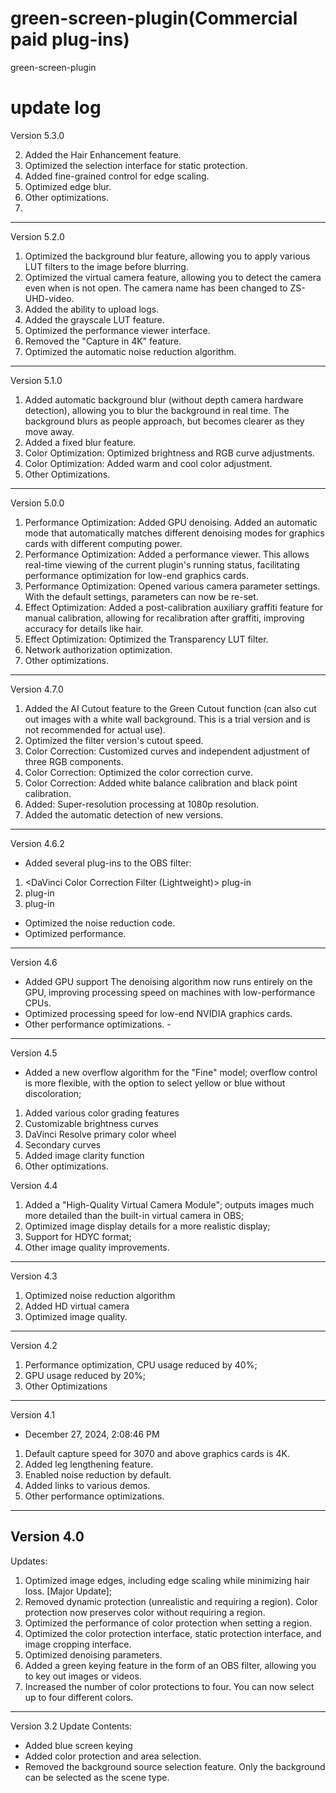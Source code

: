 # green-screen-plugin(Commercial paid plug-ins)
green-screen-plugin

# update log
Version 5.3.0

2. Added the Hair Enhancement feature.
3. Optimized the selection interface for static protection.
4. Added fine-grained control for edge scaling.
5. Optimized edge blur.
6. Other optimizations.
7.

---
Version 5.2.0
1. Optimized the background blur feature, allowing you to apply various LUT filters to the image before blurring.
2. Optimized the virtual camera feature, allowing you to detect the camera even when is not open. The camera name has been changed to ZS-UHD-video.
3. Added the ability to upload logs.
4. Added the grayscale LUT feature.
5. Optimized the performance viewer interface.
6. Removed the "Capture in 4K" feature.
7. Optimized the automatic noise reduction algorithm.

---

Version 5.1.0
1. Added automatic background blur (without depth camera hardware detection), allowing you to blur the background in real time. The background blurs as people approach, but becomes clearer as they move away.
2. Added a fixed blur feature.
3. Color Optimization: Optimized brightness and RGB curve adjustments.
4. Color Optimization: Added warm and cool color adjustment.
5. Other Optimizations.

---
Version 5.0.0
1. Performance Optimization: Added GPU denoising. Added an automatic mode that automatically matches different denoising modes for graphics cards with different computing power.
2. Performance Optimization: Added a performance viewer. This allows real-time viewing of the current plugin's running status, facilitating performance optimization for low-end graphics cards.
3. Performance Optimization: Opened various camera parameter settings. With the default settings, parameters can now be re-set.
4. Effect Optimization: Added a post-calibration auxiliary graffiti feature for manual calibration, allowing for recalibration after graffiti, improving accuracy for details like hair.
5. Effect Optimization: Optimized the Transparency LUT filter.
6. Network authorization optimization.
7. Other optimizations.

---
Version 4.7.0
1. Added the AI Cutout feature to the Green Cutout function (can also cut out images with a white wall background. This is a trial version and is not recommended for actual use).
2. Optimized the filter version's cutout speed.
3. Color Correction: Customized curves and independent adjustment of three RGB components.
4. Color Correction: Optimized the color correction curve.
5. Color Correction: Added white balance calibration and black point calibration.
6. Added: Super-resolution processing at 1080p resolution.
7. Added the automatic detection of new versions.

---

Version 4.6.2
- Added several plug-ins to the OBS filter:
1. <DaVinci Color Correction Filter (Lightweight)> plug-in
2. <Cutout Filter> plug-in
3. <Transparency Filter LUT> plug-in
- Optimized the noise reduction code.
- Optimized performance.

---

Version 4.6
- Added GPU support The denoising algorithm now runs entirely on the GPU, improving processing speed on machines with low-performance CPUs.
- Optimized processing speed for low-end NVIDIA graphics cards.
- Other performance optimizations. -

---

Version 4.5
- Added a new overflow algorithm for the "Fine" model; overflow control is more flexible, with the option to select yellow or blue without discoloration;
1. Added various color grading features
1. Customizable brightness curves
2. DaVinci Resolve primary color wheel
3. Secondary curves
2. Added image clarity function
3. Other optimizations.

Version 4.4
1. Added a "High-Quality Virtual Camera Module"; outputs images much more detailed than the built-in virtual camera in OBS;
2. Optimized image display details for a more realistic display;
3. Support for HDYC format;
4. Other image quality improvements.
---
Version 4.3
1. Optimized noise reduction algorithm
2. Added HD virtual camera
3. Optimized image quality.

---
Version 4.2
1. Performance optimization, CPU usage reduced by 40%;
2. GPU usage reduced by 20%;
3. Other Optimizations

---
Version 4.1
- December 27, 2024, 2:08:46 PM
1. Default capture speed for 3070 and above graphics cards is 4K.
2. Added leg lengthening feature.
3. Enabled noise reduction by default.
4. Added links to various demos.
5. Other performance optimizations.

---
Version 4.0
-
Updates:
1. Optimized image edges, including edge scaling while minimizing hair loss. [Major Update];
2. Removed dynamic protection (unrealistic and requiring a region). Color protection now preserves color without requiring a region.
3. Optimized the performance of color protection when setting a region.
4. Optimized the color protection interface, static protection interface, and image cropping interface.
5. Optimized denoising parameters.
6. Added a green keying feature in the form of an OBS filter, allowing you to key out images or videos.
7. Increased the number of color protections to four. You can now select up to four different colors.

---
Version 3.2
Update Contents:
- Added blue screen keying
- Added color protection and area selection.
- Removed the background source selection feature. Only the background can be selected as the scene type.
